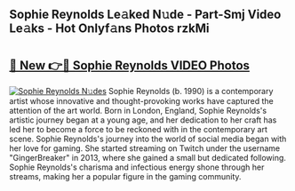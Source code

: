 ## Sophie Reynolds Le𝚊ked N𝚞de - Part-Smj Video Le𝚊ks - Hot Onlyf𝚊ns Photos rzkMi

# <h2><a href="http://ab44180.deff.icu/?id=Sophie+Reynolds">🔗 New 👉🔴 Sophie Reynolds VIDEO Photos</a></h2>

[![Sophie Reynolds N𝚞des](https://i.imgur.com/rIISA9y.gif)](http://ab44180.deff.icu/?id=Sophie+Reynolds)
Sophie Reynolds (b. 1990) is a contemporary artist whose innovative and thought-provoking works have captured the attention of the art world. Born in London, England, Sophie Reynolds's artistic journey began at a young age, and her dedication to her craft has led her to become a force to be reckoned with in the contemporary art scene. Sophie Reynolds's journey into the world of social media began with her love for gaming. She started streaming on Twitch under the username "GingerBreaker" in 2013, where she gained a small but dedicated following. Sophie Reynolds's charisma and infectious energy shone through her streams, making her a popular figure in the gaming community.
